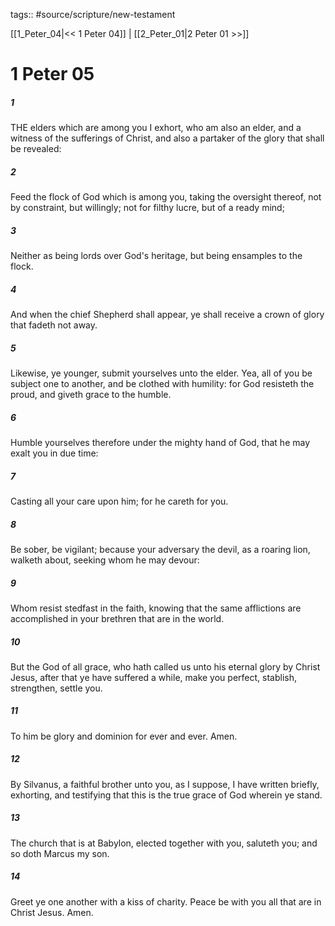 tags:: #source/scripture/new-testament

[[1_Peter_04|<< 1 Peter 04]] | [[2_Peter_01|2 Peter 01 >>]]

# 1 Peter 05

##### 1

THE elders which are among you I exhort, who am also an elder, and a witness of the sufferings of Christ, and also a partaker of the glory that shall be revealed:

##### 2

Feed the flock of God which is among you, taking the oversight thereof, not by constraint, but willingly; not for filthy lucre, but of a ready mind;

##### 3

Neither as being lords over God's heritage, but being ensamples to the flock.

##### 4

And when the chief Shepherd shall appear, ye shall receive a crown of glory that fadeth not away.

##### 5

Likewise, ye younger, submit yourselves unto the elder. Yea, all of you be subject one to another, and be clothed with humility: for God resisteth the proud, and giveth grace to the humble.

##### 6

Humble yourselves therefore under the mighty hand of God, that he may exalt you in due time:

##### 7

Casting all your care upon him; for he careth for you.

##### 8

Be sober, be vigilant; because your adversary the devil, as a roaring lion, walketh about, seeking whom he may devour:

##### 9

Whom resist stedfast in the faith, knowing that the same afflictions are accomplished in your brethren that are in the world.

##### 10

But the God of all grace, who hath called us unto his eternal glory by Christ Jesus, after that ye have suffered a while, make you perfect, stablish, strengthen, settle you.

##### 11

To him be glory and dominion for ever and ever. Amen.

##### 12

By Silvanus, a faithful brother unto you, as I suppose, I have written briefly, exhorting, and testifying that this is the true grace of God wherein ye stand.

##### 13

The church that is at Babylon, elected together with you, saluteth you; and so doth Marcus my son.

##### 14

Greet ye one another with a kiss of charity. Peace be with you all that are in Christ Jesus. Amen.

